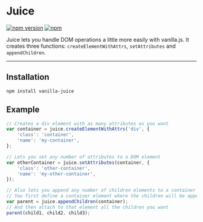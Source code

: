 Juice
=====

[![npm version](https://badge.fury.io/js/vanilla-juice.svg)](https://badge.fury.io/js/vanilla-juice) [![npm](https://img.shields.io/npm/dt/vanilla-juice.svg?maxAge=2592000)]()

Juice lets you handle DOM operations a little more easily with vanilla.js. It creates three functions: `createElementWithAttrs`, `setAttributes` and `appendChildren`.

----------

Installation
---

    npm install vanilla-juice


Example
---

```javascript
// Creates a div element with as many attributes as you want
var container = juice.createElementWithAttrs('div', {
	'class': 'container',
	'name': 'my-container',
};

// Lets you set any number of attributes to a DOM element
var otherContainer = juice.setAttributes(container, {
	'class': 'other-container',
	'name': 'my-other-container',
});

// Also lets you append any number of children elements to a container element
// You first define a container element where the children will be appended
var parent = juice.appendChildren(container);
// And then attach to that element all the children you want
parent(child1, child2, child3);
```

